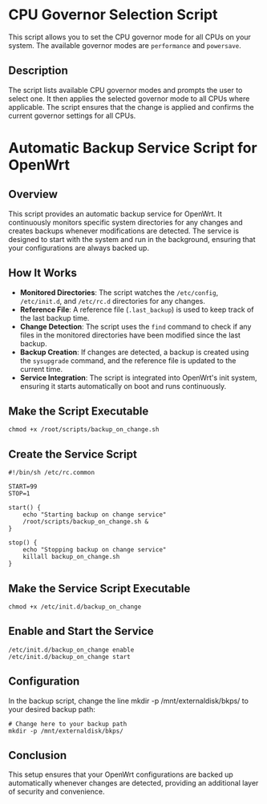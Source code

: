 # CPU Governor Selection Script

This script allows you to set the CPU governor mode for all CPUs on your system. The available governor modes are `performance` and `powersave`.

## Description

The script lists available CPU governor modes and prompts the user to select one. It then applies the selected governor mode to all CPUs where applicable. The script ensures that the change is applied and confirms the current governor settings for all CPUs.

# Automatic Backup Service Script for OpenWrt

## Overview

This script provides an automatic backup service for OpenWrt. It continuously monitors specific system directories for any changes and creates backups whenever modifications are detected. The service is designed to start with the system and run in the background, ensuring that your configurations are always backed up.

## How It Works

- **Monitored Directories**: The script watches the `/etc/config`, `/etc/init.d`, and `/etc/rc.d` directories for any changes.
- **Reference File**: A reference file (`.last_backup`) is used to keep track of the last backup time.
- **Change Detection**: The script uses the `find` command to check if any files in the monitored directories have been modified since the last backup.
- **Backup Creation**: If changes are detected, a backup is created using the `sysupgrade` command, and the reference file is updated to the current time.
- **Service Integration**: The script is integrated into OpenWrt's init system, ensuring it starts automatically on boot and runs continuously.

## Make the Script Executable
```
chmod +x /root/scripts/backup_on_change.sh
```
## Create the Service Script
```
#!/bin/sh /etc/rc.common

START=99
STOP=1

start() {
    echo "Starting backup on change service"
    /root/scripts/backup_on_change.sh &
}

stop() {
    echo "Stopping backup on change service"
    killall backup_on_change.sh
}
```
## Make the Service Script Executable
```
chmod +x /etc/init.d/backup_on_change
```
## Enable and Start the Service
```
/etc/init.d/backup_on_change enable
/etc/init.d/backup_on_change start
```
## Configuration
In the backup script, change the line mkdir -p /mnt/externaldisk/bkps/ to your desired backup path:
```
# Change here to your backup path
mkdir -p /mnt/externaldisk/bkps/
```
## Conclusion

This setup ensures that your OpenWrt configurations are backed up automatically whenever changes are detected, providing an additional layer of security and convenience.





